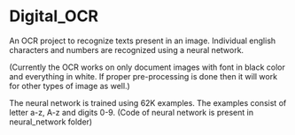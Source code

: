 # Digital_OCR
An OCR project to recognize texts present in an image. Individual english characters and numbers are recognized using a neural network.

(Currently the OCR works on only document images with font in black color and everything in white.
If proper pre-processing is done then it will work for other types of image as well.)

The neural network is trained using 62K examples. The examples consist of letter a-z, A-z and digits 0-9.
(Code of neural network is present in neural_network folder)
